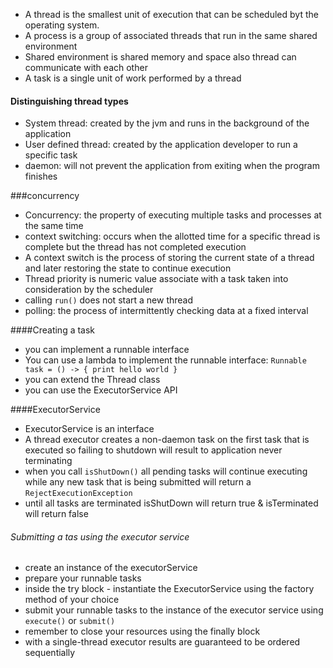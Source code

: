 * A thread is the smallest unit of execution that can be scheduled byt the operating system.
* A process is a group of associated threads that run in the same shared environment
* Shared environment is shared memory and space also thread can communicate with each other
* A task is a single unit of work performed by a thread

#### Distinguishing thread types
* System thread: created by the jvm and runs in the background of the application
* User defined thread: created by the application developer to run a specific task
* daemon: will not prevent the application from exiting when the program finishes

###concurrency
* Concurrency: the property of executing multiple tasks and processes at the same time
* context switching: occurs when the allotted time for a specific thread is complete but the thread has not completed execution
* A context switch is the process of storing the current state of a thread and later restoring the state to continue execution
* Thread priority is numeric value associate with a task taken into consideration by the scheduler
* calling `run()` does not start a new thread
* polling: the process of intermittently checking data at a fixed interval

####Creating a task
* you can implement a runnable interface
* You can use a lambda to implement the runnable interface: `Runnable task = () -> { print hello world }`
* you can extend the Thread class
* you can use the ExecutorService API

####ExecutorService
* ExecutorService is an interface
* A thread executor creates a non-daemon task on the first task that is executed so failing to shutdown will result to application never terminating
* when you call `isShutDown()` all pending tasks will continue executing while any new task that is being submitted will return a `RejectExecutionException`
* until all tasks are terminated isShutDown will return true & isTerminated will return false

###### Submitting a tas using the executor service
* create an instance of the executorService
* prepare your runnable tasks
* inside the try block - instantiate the ExecutorService using the factory method of your choice
* submit your runnable tasks to the instance of the executor service using `execute()` or `submit()`
* remember to close your resources using the finally block
* with a single-thread executor results are guaranteed to be ordered sequentially
